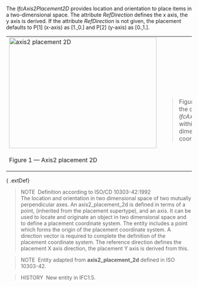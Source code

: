 The _IfcAxis2Placement2D_ provides location and orientation to place items in a two-dimensional space. The attribute _RefDirection_ defines the x axis, the y axis is derived. If the attribute _RefDirection_ is not given, the placement defaults to P[1] (x-axis) as [1.,0.] and P[2] (y-axis) as [0.,1.].

<table>
      <tr>
        <td>
          <img src="../../../../../../figures/ifcaxis2placement2d-layout1.gif" alt="axis2 placement 2D" width="400" height="300" border="0">
        </td>
        <td style="vertical-align:bottom">
          <blockquote class="note">
            Figure 1 illustrates the definition of the
            <em>IfcAxis2Placement2D</em> within the two-dimensional
            coordinate system.
          </blockquote>
        </td>
      </tr>
      <tr>
        <td>
          <p class="figure">Figure 1 &mdash; Axis2 placement 2D</p>
        </td>
        <td>
          &nbsp;
        </td>
      </tr>
    </table>

{ .extDef}
> NOTE&nbsp; Definition according to ISO/CD 10303-42:1992  
> The location and orientation in two dimensional space of two mutually perpendicular axes. An axis2_placement_2d is defined in terms of a point, (inherited from the placement supertype), and an axis. It can be used to locate and originate an object in two dimensional space and to define a placement coordinate system. The entity includes a point which forms the origin of the placement coordinate system. A direction vector is required to complete the definition of the placement coordinate system. The reference direction defines the placement X axis direction, the placement Y axis is derived from this.

> NOTE&nbsp; Entity adapted from **axis2_placement_2d** defined in ISO 10303-42.

> HISTORY&nbsp; New entity in IFC1.5.

